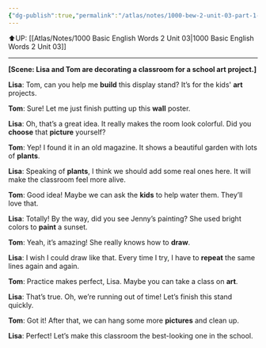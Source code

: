 ```yaml
---
{"dg-publish":true,"permalink":"/atlas/notes/1000-bew-2-unit-03-part-1-conversation/","noteIcon":""}
---
```


⬆UP: [[Atlas/Notes/1000 Basic English Words 2 Unit 03\|1000 Basic English Words 2 Unit 03]]

---

**[Scene: Lisa and Tom are decorating a classroom for a school art project.]**

**Lisa**: Tom, can you help me **build** this display stand? It’s for the kids' **art** projects.

**Tom**: Sure! Let me just finish putting up this **wall** poster.

**Lisa**: Oh, that’s a great idea. It really makes the room look colorful. Did you **choose** that **picture** yourself?

**Tom**: Yep! I found it in an old magazine. It shows a beautiful garden with lots of **plants**.

**Lisa**: Speaking of **plants**, I think we should add some real ones here. It will make the classroom feel more alive.

**Tom**: Good idea! Maybe we can ask the **kids** to help water them. They’ll love that.

**Lisa**: Totally! By the way, did you see Jenny’s painting? She used bright colors to **paint** a sunset.

**Tom**: Yeah, it’s amazing! She really knows how to **draw**.

**Lisa**: I wish I could draw like that. Every time I try, I have to **repeat** the same lines again and again.

**Tom**: Practice makes perfect, Lisa. Maybe you can take a class on **art**.

**Lisa**: That’s true. Oh, we’re running out of time! Let’s finish this stand quickly.

**Tom**: Got it! After that, we can hang some more **pictures** and clean up.

**Lisa**: Perfect! Let’s make this classroom the best-looking one in the school.